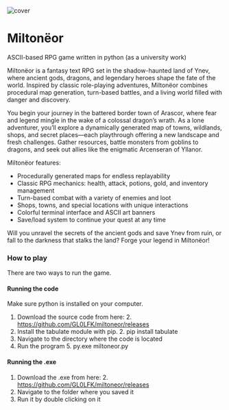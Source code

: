 ![cover](https://github.com/user-attachments/assets/fc48c696-4abc-4ad1-ab98-98c215d6bf91)

# Miltonëor
ASCII-based RPG game written in python (as a university work)

Miltonëor is a fantasy text RPG set in the shadow-haunted land of Ynev, where ancient gods, dragons, and legendary heroes shape the fate of the world. Inspired by classic role-playing adventures, Miltonëor combines procedural map generation, turn-based battles, and a living world filled with danger and discovery.

You begin your journey in the battered border town of Arascor, where fear and legend mingle in the wake of a colossal dragon’s wrath. As a lone adventurer, you’ll explore a dynamically generated map of towns, wildlands, shops, and secret places—each playthrough offering a new landscape and fresh challenges. Gather resources, battle monsters from goblins to dragons, and seek out allies like the enigmatic Arcenseran of Yllanor.

Miltonëor features:
- Procedurally generated maps for endless replayability
- Classic RPG mechanics: health, attack, potions, gold, and inventory management
- Turn-based combat with a variety of enemies and loot
- Shops, towns, and special locations with unique interactions
- Colorful terminal interface and ASCII art banners
- Save/load system to continue your quest at any time

Will you unravel the secrets of the ancient gods and save Ynev from ruin, or fall to the darkness that stalks the land?
Forge your legend in Miltonëor!

### How to play

There are two ways to run the game.

#### Running the code

Make sure python is installed on your computer.

1. Download the source code from here:
   2. https://github.com/GL0LFK/miltoneor/releases
2. Install the tabulate module with pip.
   2. pip install tabulate
3. Navigate to the directory where the code is located
4. Run the program
   5. py.exe miltoneor.py

#### Running the .exe

1. Download the .exe from here:
   2. https://github.com/GL0LFK/miltoneor/releases
2. Navigate to the folder where you saved it
3. Run it by double clicking on it

